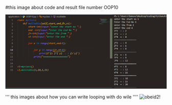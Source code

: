 
#this image about  code and result  file number OOP10

![obeid!](app.png)


'''
this images about how you can write looping with do wile 
''''
![obeid2!](https://photos.app.goo.gl/9v8rUgXyfm8eVCmu8)